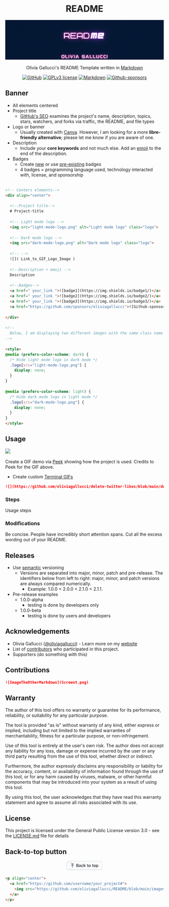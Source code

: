 <div align="center">
  
  # README

  ![](https://github.com/oliviagallucci/README/blob/main/images/readme.gif)

  Olivia Gallucci's README Template written in [Markdown](https://www.markdownguide.org/basic-syntax/)

  <a href="https://github.com/oliviagallucci/README">![GitHub](https://img.shields.io/badge/github-EA4AAA.svg?style=for-the-badge&logo=github&logoColor=white)</a>
  <a href="https://github.com/oliviagallucci/README/blob/main/LICENSE">![GPLv3 license](https://img.shields.io/badge/License-GPLv3-green.svg?style=for-the-badge)</a>
  <a href="">![Markdown](https://img.shields.io/badge/markdown-9558B2.svg?style=for-the-badge&logo=markdown&logoColor=white)</a>
  <a href="https://github.com/sponsors/oliviagallucci">![Github-sponsors](https://img.shields.io/badge/sponsor-pink?style=for-the-badge&logo=GitHub-Sponsors&logoColor=#EA4AAA)</a>
    
</div>

## Banner

<!--
Choosing a title w GitHub SEO 

TODO: learn about markdown formatting practices 

add my blog colors to this doc and keep formatting consistent 

-->

* All elements centered 
* Project title 
  * [GitHub's SEO](https://www.developermarkepear.com/blog/github-search-engine-optimization) examines the project's name, description, topics, stars, watchers, and forks via traffic, the README, and file types
* Logo or banner 
  * Usually created with [Canva](canva.com/). However, I am looking for a more **libre-friendly alternative**; please let me know if you are aware of one.
* Description
  * Include your **core keywords** and not much else. Add an [emoji](https://github.com/ikatyang/emoji-cheat-sheet/blob/master/README.md) to the end of the description. 
* Badges 
  * Create [new](https://shields.io/) or use [pre-existing](https://github.com/Ileriayo/markdown-badges) badges 
  * 4 badges = programming language used, technology interacted with, license, and sponsorship  

```html

<!-- Centers elements-->
<div align="center">

  <!--Project title-->
  # Project-title

  <!-- Light mode logo -->
  <img src="light-mode-logo.png" alt="Light mode logo" class="logo">

  <!-- Dark mode logo -->
  <img src="dark-mode-logo.png" alt="Dark mode logo" class="logo">

  <!-- -->
  ![]( Link_to_GIF_Logo_Image )

  <!--Description + emoji -->
  Description 

  <!--Badges-->
  <a href=" your_link ">![badge1](https://img.shields.io/badge1/)</a>
  <a href=" your_link ">![badge2](https://img.shields.io/badge2/)</a>
  <a href=" your_link ">![badge3](https://img.shields.io/badge3/)</a>
  <a href="https://github.com/sponsors/oliviagallucci">![Github-sponsors](https://img.shields.io/badge/sponsor-pink?style=for-the-badge&logo=GitHub-Sponsors&logoColor=#EA4AAA)</a>

</div>

<!--
  Below, I am displaying two different images with the same class name .logo but with different src attributes. Then, I use CSS media queries to hide the logo that's not appropriate for the user's current color scheme.
-->

<style>
@media (prefers-color-scheme: dark) {
  /* Hide light mode logo in dark mode */
  .logo[src="light-mode-logo.png"] {
    display: none;
  }
}

@media (prefers-color-scheme: light) {
  /* Hide dark mode logo in light mode */
  .logo[src="dark-mode-logo.png"] {
    display: none;
  }
}
</style>
```

<style>
@media (prefers-color-scheme: dark) {
  /* Hide light mode logo in dark mode */
  .logo[src="light-mode-logo.png"] {
    display: none;
  }
}

@media (prefers-color-scheme: light) {
  /* Hide dark mode logo in light mode */
  .logo[src="dark-mode-logo.png"] {
    display: none;
  }
}
</style>

## Usage 

![](https://raw.githubusercontent.com/phw/peek/master/data/screenshots/peek-recording-itself.gif)

Create a GIF demo via [Peek](https://github.com/phw/peek) showing how the project is used. Credits to Peek for the GIF above.

* Create custom [Terminal GIFs](https://www.terminalgif.com/)

```markdown
![](https://github.com/oliviagallucci/delete-twitter-likes/blob/main/delete-twitter-likes-usage.gif)
```

### Steps

Usage steps 

### Modifications 

Be concise. People have incredibly short attention spans. Cut all the excess wording out of your README.

## Releases 

* Use [semantic](https://semver.org/) versioning
  * Versions are separated into major, minor, patch and pre-release. The identifiers below from left to right: major, minor, and patch versions are always compared numerically.
    * Example: 1.0.0 < 2.0.0 < 2.1.0 < 2.1.1.
* Pre-release examples
  * 1.0.0-alpha 
    * testing is done by developers only
  * 1.0.0-beta
    * testing is done by users and developers 

## Acknowledgements 

* Olivia Gallucci ([@oliviagallucci](https://github.com/oliviagallucci)) - Learn more on my [website](https://oliviagallucci.com/)
* List of [contributors](https://github.com/your_username/your_project/contributors) who participated in this project.
* Supporters (do something with this)

## Contributions

```markdown
![ImageTheOtherMarkdown](Screent.png)
```

## Warranty

The author of this tool offers no warranty or guarantee for its performance, reliability, or suitability for any particular purpose.

The tool is provided "as is" without warranty of any kind, either express or implied, including but not limited to the implied warranties of merchantability, fitness for a particular purpose, or non-infringement.

Use of this tool is entirely at the user's own risk. The author does not accept any liability for any loss, damage or expense incurred by the user or any third party resulting from the use of this tool, whether direct or indirect.

Furthermore, the author expressly disclaims any responsibility or liability for the accuracy, content, or availability of information found through the use of this tool, or for any harm caused by viruses, malware, or other harmful components that may be introduced into your system as a result of using this tool.

By using this tool, the user acknowledges that they have read this warranty statement and agree to assume all risks associated with its use.

## License

This project is licensed under the General Public License version 3.0 - see the [LICENSE.md](LICENSE.md) file for details

## Back-to-top button

<p align="center">
  <a href="https://github.com/oliviagallucci/README#readme">
    <img src="https://github.com/oliviagallucci/README/blob/main/images/backToTopButtonTransparentBackground.png" alt="Back to top" height="29"/>
  </a>
</p>

```html
<p align="center">
  <a href="https://github.com/username/your_project#">
    <img src="https://github.com/oliviagallucci/README/blob/main/images/backToTopButtonTransparentBackground.png" alt="Back to top" height="29"/>
  </a>
</p>
```

<!-- Attempt to make my website's button -->
<!--
<div align="center">
  <button type="button" 
    style="padding: 16px 32px; 
    font: bold 18px libre baskerville; 
    text-align: center; 
    display: inline-block;
    cursor: pointer;
    color: black; 
    border-radius: 99px;
    background: linear-gradient(135deg,rgb(108,208,250) 0%,rgb(152,150,240) 50%,rgb(255,110,199) 100%)" 
    >
    <a href="oliviagallucci.com/in-the-press/" 
       style="text-decoration:none; color:black;">
        Back to top
    </a>
  </button>
</div>
-->


